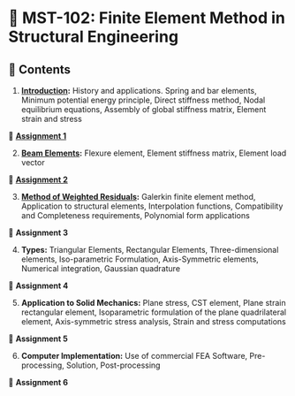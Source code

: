 # 📘 MST-102: Finite Element Method in Structural Engineering  


## 📑 Contents

1) **[Introduction](Unit_1.md):** History and applications. Spring and bar elements, Minimum potential energy principle, Direct stiffness method, Nodal equilibrium equations, Assembly of global stiffness matrix, Element strain and stress  

📌 **[Assignment 1](Assignment_2025/1.md)**

2) **[Beam Elements](Unit_2.md):** Flexure element, Element stiffness matrix, Element load vector  

📌 **[Assignment 2](Assignment_2025/2.md)**

3) **[Method of Weighted Residuals](Unit_3.md):** Galerkin finite element method, Application to structural elements, Interpolation functions, Compatibility and Completeness requirements, Polynomial form applications  

📌 **Assignment 3**

4) **Types:** Triangular Elements, Rectangular Elements, Three-dimensional elements, Iso-parametric Formulation, Axis-Symmetric elements, Numerical integration, Gaussian quadrature  

📌 **Assignment 4**

5) **Application to Solid Mechanics:** Plane stress, CST element, Plane strain rectangular element, Isoparametric formulation of the plane quadrilateral element, Axis-symmetric stress analysis, Strain and stress computations  

📌 **Assignment 5**

6) **Computer Implementation:** Use of commercial FEA Software, Pre-processing, Solution, Post-processing 

📌 **Assignment 6**
